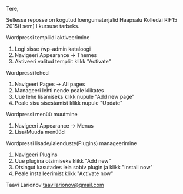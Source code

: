 Tere,

Sellesse reposse on kogutud loengumaterjalid  Haapsalu Kolledzi RIF15 2015(I sem) I kursuse tarbeks.

Wordpressi templiidi aktiveerimine

1. Logi sisse /wp-admin kataloogi
2. Navigeeri Appearance -> Themes
3. Aktiveeri valitud templiit klikk "Activate"

Wordpressi lehed
1. Navigeeri Pages -> All pages
2. Manageeri lehti nende peale klikates
3. Uue lehe lisamiseks klikk nupule "Add new page"
4. Peale sisu sisestamist klikk nupule "Update"

Wordpressi menüü muutmine
1. Navigeeri Appearance -> Menus
2. Lisa/Muuda menüüd

Wordpressi lisade/laienduste(Plugins) manageerimine
1. Navigeeri Plugins
2. Uue plugina otsimiseks klikk "Add new"
3. Otsingut kasutades leia sobiv plugin ja klikk "Install now"
4. Peale installeerimist klikk "Activate now"

Taavi Larionov taavilarionov@gmail.com

